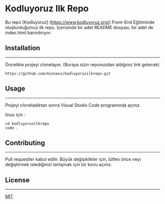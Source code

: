 # Kodluyoruz Ilk Repo


Bu repo [Kodluyoruz] (https://www.kodluyoruz.org/) Front-End Eğitiminde oluşturduğumuz ilk repo. İçerisinde bir adet README dosyası, bir adet de index.html barındırıyor.

## Installation
----------------

Öncelikle projeyi clonelayın. (Buraya sizin reponuzdan aldığınız link gelecek)

```
https://github.com/minnexx/kodluyoruzilkrepo.git
```
## Usage
-------------------
Projeyi cloneladıktan sonra Visual Studio Code programında açınız.

linux için :
```
cd kodluyoruzilkrepo
code .
```
## Contributing
---------------------------
Pull requestler kabul edilir. Büyük değişiklikler için, lütfen önce neyi değiştirmek istediğinizi tartışmak için bir konu açınız.

## License
----------------------------
[MIT](https://choosealicense.com/licenses/mit/)